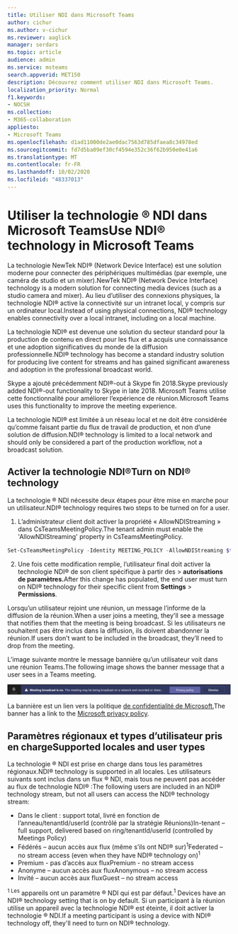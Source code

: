 ```yaml
---
title: Utiliser NDI dans Microsoft Teams
author: cichur
ms.author: v-cichur
ms.reviewer: aaglick
manager: serdars
ms.topic: article
audience: admin
ms.service: msteams
search.appverid: MET150
description: Découvrez comment utiliser NDI dans Microsoft Teams.
localization_priority: Normal
f1.keywords:
- NOCSH
ms.collection:
- M365-collaboration
appliesto:
- Microsoft Teams
ms.openlocfilehash: d1ad11000de2ae0dac7563d785dfaea8c34978ed
ms.sourcegitcommit: fd7d5ba09ef30cf4594e352c36f62b950e0e41a6
ms.translationtype: MT
ms.contentlocale: fr-FR
ms.lasthandoff: 10/02/2020
ms.locfileid: "48337013"
---
```

# <a name="use-ndi-technology-in-microsoft-teams"></a><span data-ttu-id="ef171-103">Utiliser la technologie ® NDI dans Microsoft Teams</span><span class="sxs-lookup"><span data-stu-id="ef171-103">Use NDI® technology in Microsoft Teams</span></span>

 <span data-ttu-id="ef171-104">La technologie NewTek NDI® (Network Device Interface) est une solution moderne pour connecter des périphériques multimédias (par exemple, une caméra de studio et un mixer).</span><span class="sxs-lookup"><span data-stu-id="ef171-104">NewTek NDI® (Network Device Interface) technology is a modern solution for connecting media devices (such as a studio camera and mixer).</span></span> <span data-ttu-id="ef171-105">Au lieu d’utiliser des connexions physiques, la technologie NDI® active la connectivité sur un intranet local, y compris sur un ordinateur local.</span><span class="sxs-lookup"><span data-stu-id="ef171-105">Instead of using physical connections, NDI® technology enables connectivity over a local intranet, including on a local machine.</span></span>

<span data-ttu-id="ef171-106">La technologie NDI® est devenue une solution du secteur standard pour la production de contenu en direct pour les flux et a acquis une connaissance et une adoption significatives du monde de la diffusion professionnelle.</span><span class="sxs-lookup"><span data-stu-id="ef171-106">NDI® technology has become a standard industry solution for producing live content for streams and has gained significant awareness and adoption in the professional broadcast world.</span></span>

<span data-ttu-id="ef171-107">Skype a ajouté précédemment NDI®-out à Skype fin 2018.</span><span class="sxs-lookup"><span data-stu-id="ef171-107">Skype previously added NDI®-out functionality to Skype in late 2018.</span></span> <span data-ttu-id="ef171-108">Microsoft Teams utilise cette fonctionnalité pour améliorer l’expérience de réunion.</span><span class="sxs-lookup"><span data-stu-id="ef171-108">Microsoft Teams uses this functionality to improve the meeting experience.</span></span>

<span data-ttu-id="ef171-109">La technologie NDI® est limitée à un réseau local et ne doit être considérée qu’comme faisant partie du flux de travail de production, et non d’une solution de diffusion.</span><span class="sxs-lookup"><span data-stu-id="ef171-109">NDI® technology is limited to a local network and should only be considered a part of the production workflow, not a broadcast solution.</span></span>

## <a name="turn-on-ndi-technology"></a><span data-ttu-id="ef171-110">Activer la technologie NDI®</span><span class="sxs-lookup"><span data-stu-id="ef171-110">Turn on NDI® technology</span></span>

<span data-ttu-id="ef171-111">La technologie ® NDI nécessite deux étapes pour être mise en marche pour un utilisateur.</span><span class="sxs-lookup"><span data-stu-id="ef171-111">NDI® technology requires two steps to be turned on for a user.</span></span>

1. <span data-ttu-id="ef171-112">L’administrateur client doit activer la propriété « AllowNDIStreaming » dans CsTeamsMeetingPolicy.</span><span class="sxs-lookup"><span data-stu-id="ef171-112">The tenant admin must enable the 'AllowNDIStreaming' property in CsTeamsMeetingPolicy.</span></span>

```PowerShell
Set-CsTeamsMeetingPolicy -Identity MEETING_POLICY -AllowNDIStreaming $true
```

2. <span data-ttu-id="ef171-113">Une fois cette modification remplie, l’utilisateur final doit activer la technologie NDI® de son client spécifique à partir des  >  **autorisations de paramètres.**</span><span class="sxs-lookup"><span data-stu-id="ef171-113">After this change has populated, the end user must turn on NDI® technology for their specific client from **Settings** > **Permissions**.</span></span>

<span data-ttu-id="ef171-114">Lorsqu’un utilisateur rejoint une réunion, un message l’informe de la diffusion de la réunion.</span><span class="sxs-lookup"><span data-stu-id="ef171-114">When a user joins a meeting, they'll see a message that notifies them that the meeting is being broadcast.</span></span> <span data-ttu-id="ef171-115">Si les utilisateurs ne souhaitent pas être inclus dans la diffusion, ils doivent abandonner la réunion.</span><span class="sxs-lookup"><span data-stu-id="ef171-115">If users don’t want to be included in the broadcast, they’ll need to drop from the meeting.</span></span>

<span data-ttu-id="ef171-116">L’image suivante montre le message bannière qu’un utilisateur voit dans une réunion Teams.</span><span class="sxs-lookup"><span data-stu-id="ef171-116">The following image shows the banner message that a user sees in a Teams meeting.</span></span>

![Bannière technologie ® NDI qui s’affiche dans une réunion Teams.](media/NDI-disclosure.png)

<span data-ttu-id="ef171-118">La bannière est un lien vers la politique [de confidentialité de Microsoft.](https://aka.ms/teamsprivacy)</span><span class="sxs-lookup"><span data-stu-id="ef171-118">The banner has a link to the [Microsoft privacy policy](https://aka.ms/teamsprivacy).</span></span>

## <a name="supported-locales-and-user-types"></a><span data-ttu-id="ef171-119">Paramètres régionaux et types d’utilisateur pris en charge</span><span class="sxs-lookup"><span data-stu-id="ef171-119">Supported locales and user types</span></span>

<span data-ttu-id="ef171-120">La technologie ® NDI est prise en charge dans tous les paramètres régionaux.</span><span class="sxs-lookup"><span data-stu-id="ef171-120">NDI® technology is supported in all locales.</span></span> <span data-ttu-id="ef171-121">Les utilisateurs suivants sont inclus dans un flux ® NDI, mais tous ne peuvent pas accéder au flux de technologie NDI® :</span><span class="sxs-lookup"><span data-stu-id="ef171-121">The following users are included in an NDI® technology stream, but not all users can access the NDI® technology stream:</span></span>

- <span data-ttu-id="ef171-122">Dans le client : support total, livré en fonction de l’anneau/tenantId/userId (contrôlé par la stratégie Réunions)</span><span class="sxs-lookup"><span data-stu-id="ef171-122">In-tenant – full support, delivered based on ring/tenantId/userId (controlled by Meetings Policy)</span></span>
- <span data-ttu-id="ef171-123">Fédérés – aucun accès aux flux (même s’ils ont NDI® sur)<sup>1</sup></span><span class="sxs-lookup"><span data-stu-id="ef171-123">Federated – no stream access (even when they have NDI® technology on)<sup>1</sup></span></span>
- <span data-ttu-id="ef171-124">Premium - pas d’accès aux flux</span><span class="sxs-lookup"><span data-stu-id="ef171-124">Premium - no stream access</span></span>
- <span data-ttu-id="ef171-125">Anonyme – aucun accès aux flux</span><span class="sxs-lookup"><span data-stu-id="ef171-125">Anonymous – no stream access</span></span>
- <span data-ttu-id="ef171-126">Invité – aucun accès aux flux</span><span class="sxs-lookup"><span data-stu-id="ef171-126">Guest – no stream access</span></span>  

<span data-ttu-id="ef171-127"><sup>1 Les</sup> appareils ont un paramètre ® NDI qui est par défaut.</span><span class="sxs-lookup"><span data-stu-id="ef171-127"><sup>1</sup> Devices have an NDI® technology setting that is on by default.</span></span> <span data-ttu-id="ef171-128">Si un participant à la réunion utilise un appareil avec la technologie NDI® est éteinte, il doit activer la technologie ® NDI.</span><span class="sxs-lookup"><span data-stu-id="ef171-128">If a meeting participant is using a device with NDI® technology off, they'll need to turn on NDI® technology.</span></span>
